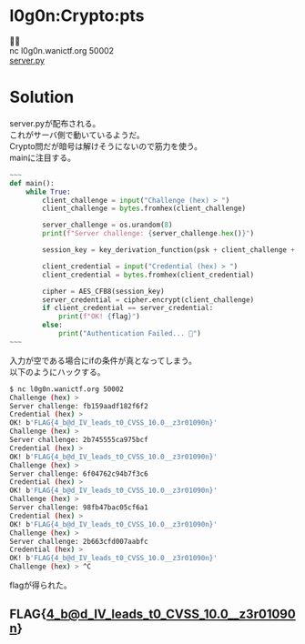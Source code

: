 # l0g0n:Crypto:pts
🕵️‍♂️  
nc l0g0n.wanictf.org 50002  
[server.py](server.py)  

# Solution
server.pyが配布される。  
これがサーバ側で動いているようだ。  
Crypto問だが暗号は解けそうにないので筋力を使う。  
mainに注目する。  
```python
~~~
def main():
    while True:
        client_challenge = input("Challenge (hex) > ")
        client_challenge = bytes.fromhex(client_challenge)

        server_challenge = os.urandom(8)
        print(f"Server challenge: {server_challenge.hex()}")

        session_key = key_derivation_function(psk + client_challenge + server_challenge)

        client_credential = input("Credential (hex) > ")
        client_credential = bytes.fromhex(client_credential)

        cipher = AES_CFB8(session_key)
        server_credential = cipher.encrypt(client_challenge)
        if client_credential == server_credential:
            print(f"OK! {flag}")
        else:
            print("Authentication Failed... 🥺")
~~~
```
入力が空である場合にifの条件が真となってしまう。  
以下のようにハックする。  
```bash
$ nc l0g0n.wanictf.org 50002
Challenge (hex) >
Server challenge: fb159aadf182f6f2
Credential (hex) >
OK! b'FLAG{4_b@d_IV_leads_t0_CVSS_10.0__z3r01090n}'
Challenge (hex) >
Server challenge: 2b745555ca975bcf
Credential (hex) >
OK! b'FLAG{4_b@d_IV_leads_t0_CVSS_10.0__z3r01090n}'
Challenge (hex) >
Server challenge: 6f04762c94b7f3c6
Credential (hex) >
OK! b'FLAG{4_b@d_IV_leads_t0_CVSS_10.0__z3r01090n}'
Challenge (hex) >
Server challenge: 98fb47bac05cf6a1
Credential (hex) >
OK! b'FLAG{4_b@d_IV_leads_t0_CVSS_10.0__z3r01090n}'
Challenge (hex) >
Server challenge: 2b663cfd007aabfc
Credential (hex) >
OK! b'FLAG{4_b@d_IV_leads_t0_CVSS_10.0__z3r01090n}'
Challenge (hex) > ^C
```
flagが得られた。  

## FLAG{4_b@d_IV_leads_t0_CVSS_10.0__z3r01090n}